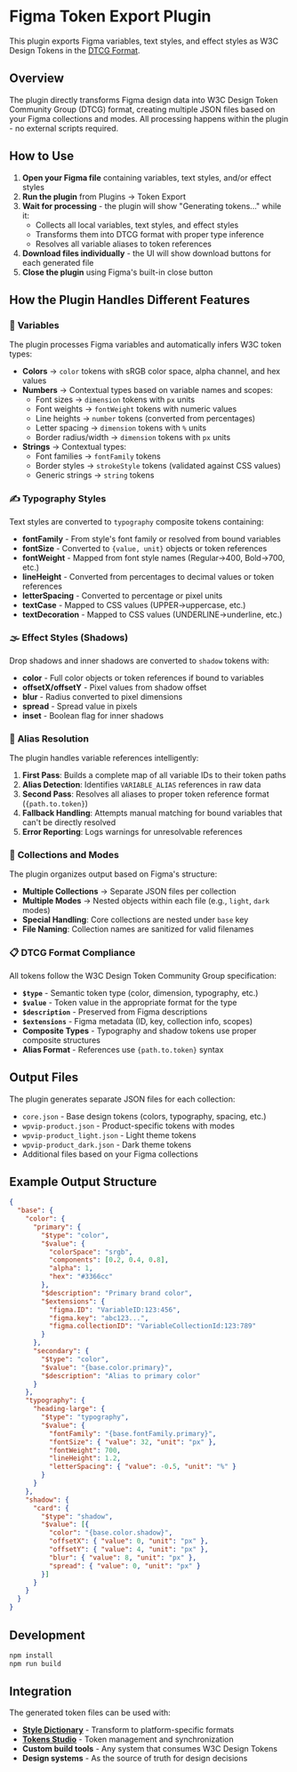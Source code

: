 # Figma Token Export Plugin

This plugin exports Figma variables, text styles, and effect styles as W3C Design Tokens in the [DTCG Format](https://www.designtokens.org/tr/drafts/format/).

## Overview

The plugin directly transforms Figma design data into W3C Design Token Community Group (DTCG) format, creating multiple JSON files based on your Figma collections and modes. All processing happens within the plugin - no external scripts required.

## How to Use

1. **Open your Figma file** containing variables, text styles, and/or effect styles
2. **Run the plugin** from Plugins → Token Export
3. **Wait for processing** - the plugin will show "Generating tokens..." while it:
   - Collects all local variables, text styles, and effect styles
   - Transforms them into DTCG format with proper type inference
   - Resolves all variable aliases to token references
4. **Download files individually** - the UI will show download buttons for each generated file
5. **Close the plugin** using Figma's built-in close button

## How the Plugin Handles Different Features

### 🎨 **Variables**

The plugin processes Figma variables and automatically infers W3C token types:

- **Colors** → `color` tokens with sRGB color space, alpha channel, and hex values
- **Numbers** → Contextual types based on variable names and scopes:
  - Font sizes → `dimension` tokens with `px` units  
  - Font weights → `fontWeight` tokens with numeric values
  - Line heights → `number` tokens (converted from percentages)
  - Letter spacing → `dimension` tokens with `%` units
  - Border radius/width → `dimension` tokens with `px` units
- **Strings** → Contextual types:
  - Font families → `fontFamily` tokens
  - Border styles → `strokeStyle` tokens (validated against CSS values)
  - Generic strings → `string` tokens

### ✍️ **Typography Styles**

Text styles are converted to `typography` composite tokens containing:

- **fontFamily** - From style's font family or resolved from bound variables
- **fontSize** - Converted to `{value, unit}` objects or token references  
- **fontWeight** - Mapped from font style names (Regular→400, Bold→700, etc.)
- **lineHeight** - Converted from percentages to decimal values or token references
- **letterSpacing** - Converted to percentage or pixel units
- **textCase** - Mapped to CSS values (UPPER→uppercase, etc.)
- **textDecoration** - Mapped to CSS values (UNDERLINE→underline, etc.)

### 🌫️ **Effect Styles (Shadows)**

Drop shadows and inner shadows are converted to `shadow` tokens with:

- **color** - Full color objects or token references if bound to variables
- **offsetX/offsetY** - Pixel values from shadow offset
- **blur** - Radius converted to pixel dimensions  
- **spread** - Spread value in pixels
- **inset** - Boolean flag for inner shadows

### 🔗 **Alias Resolution**

The plugin handles variable references intelligently:

1. **First Pass**: Builds a complete map of all variable IDs to their token paths
2. **Alias Detection**: Identifies `VARIABLE_ALIAS` references in raw data
3. **Second Pass**: Resolves all aliases to proper token reference format (`{path.to.token}`)
4. **Fallback Handling**: Attempts manual matching for bound variables that can't be directly resolved
5. **Error Reporting**: Logs warnings for unresolvable references

### 📁 **Collections and Modes**

The plugin organizes output based on Figma's structure:

- **Multiple Collections** → Separate JSON files per collection
- **Multiple Modes** → Nested objects within each file (e.g., `light`, `dark` modes)
- **Special Handling**: Core collections are nested under `base` key
- **File Naming**: Collection names are sanitized for valid filenames

### 📋 **DTCG Format Compliance**

All tokens follow the W3C Design Token Community Group specification:

- **`$type`** - Semantic token type (color, dimension, typography, etc.)
- **`$value`** - Token value in the appropriate format for the type
- **`$description`** - Preserved from Figma descriptions
- **`$extensions`** - Figma metadata (ID, key, collection info, scopes)
- **Composite Types** - Typography and shadow tokens use proper composite structures
- **Alias Format** - References use `{path.to.token}` syntax

## Output Files

The plugin generates separate JSON files for each collection:

- `core.json` - Base design tokens (colors, typography, spacing, etc.)
- `wpvip-product.json` - Product-specific tokens with modes
- `wpvip-product_light.json` - Light theme tokens  
- `wpvip-product_dark.json` - Dark theme tokens
- Additional files based on your Figma collections

## Example Output Structure

```json
{
  "base": {
    "color": {
      "primary": {
        "$type": "color", 
        "$value": {
          "colorSpace": "srgb",
          "components": [0.2, 0.4, 0.8],
          "alpha": 1,
          "hex": "#3366cc"
        },
        "$description": "Primary brand color",
        "$extensions": {
          "figma.ID": "VariableID:123:456", 
          "figma.key": "abc123...",
          "figma.collectionID": "VariableCollectionId:123:789"
        }
      },
      "secondary": {
        "$type": "color",
        "$value": "{base.color.primary}",
        "$description": "Alias to primary color"
      }
    },
    "typography": {
      "heading-large": {
        "$type": "typography",
        "$value": {
          "fontFamily": "{base.fontFamily.primary}",
          "fontSize": { "value": 32, "unit": "px" },
          "fontWeight": 700,
          "lineHeight": 1.2,
          "letterSpacing": { "value": -0.5, "unit": "%" }
        }
      }
    },
    "shadow": {
      "card": {
        "$type": "shadow", 
        "$value": [{
          "color": "{base.color.shadow}",
          "offsetX": { "value": 0, "unit": "px" },
          "offsetY": { "value": 4, "unit": "px" }, 
          "blur": { "value": 8, "unit": "px" },
          "spread": { "value": 0, "unit": "px" }
        }]
      }
    }
  }
}
```

## Development

```bash
npm install
npm run build
```

## Integration

The generated token files can be used with:

- **[Style Dictionary](https://amzn.github.io/style-dictionary/)** - Transform to platform-specific formats
- **[Tokens Studio](https://tokens.studio/)** - Token management and synchronization  
- **Custom build tools** - Any system that consumes W3C Design Tokens
- **Design systems** - As the source of truth for design decisions
